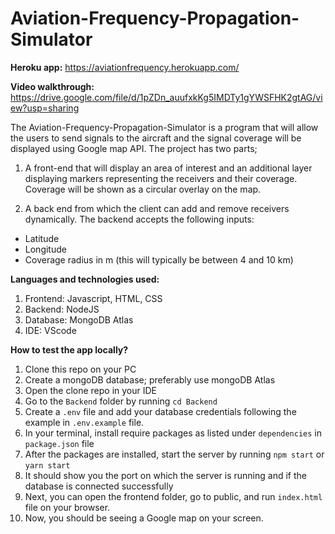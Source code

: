 ﻿# Aviation-Frequency-Propagation-Simulator
 
 
**Heroku app:** https://aviationfrequency.herokuapp.com/

**Video walkthrough:** https://drive.google.com/file/d/1pZDn_auufxkKg5IMDTy1gYWSFHK2gtAG/view?usp=sharing

The Aviation-Frequency-Propagation-Simulator is a program that will allow the users to send signals to the aircraft and the signal coverage will be displayed using Google map API. The project has two parts;

1. A front-end that will display an area of interest and an additional layer displaying markers representing the receivers and their coverage. Coverage will be shown as a circular overlay on the map.

2. A back end from which the client can add and remove receivers dynamically. The backend accepts the following inputs:
- Latitude
- Longitude
- Coverage radius in m (this will typically be between 4 and 10 km)

**Languages and technologies used:**
1. Frontend: Javascript, HTML, CSS
2. Backend: NodeJS
3. Database: MongoDB Atlas
4. IDE: VScode

**How to test the app locally?**
1. Clone this repo on your PC
2. Create a mongoDB database; preferably use mongoDB Atlas
3. Open the clone repo in your IDE
4. Go to the `Backend` folder by running `cd Backend` 
5. Create a `.env` file and add your database credentials following the example in `.env.example` file.
6. In your terminal, install require packages as listed under `dependencies` in `package.json` file
7. After the packages are installed, start the server by running `npm start` or `yarn start` 
8. It should show you the port on which the server is running and if the database is connected successfully
9. Next, you can open the frontend folder, go to public, and run `index.html` file on your browser.
10. Now, you should be seeing a Google map on your screen. 

